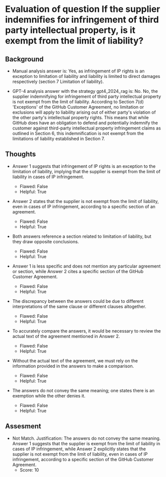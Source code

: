 # Evaluation of question If the supplier indemnifies for infringement of third party intellectual property, is it exempt from the limit of liability?
## Background
- Manual analysis answer is: Yes, as infringement of IP rights is an exception to limitation of liability and liability is limited to direct damages respectively (section 7 Limitation of liability).

- GPT-4 analysis answer with the strategy gpt4_2024_rag is: No. No, the supplier indemnifying for infringement of third party intellectual property is not exempt from the limit of liability. According to Section 7(d) 'Exceptions' of the GitHub Customer Agreement, no limitation or exclusions will apply to liability arising out of either party's violation of the other party's intellectual property rights. This means that while GitHub does have an obligation to defend and potentially indemnify the customer against third-party intellectual property infringement claims as outlined in Section 6, this indemnification is not exempt from the limitations of liability established in Section 7.
## Thoughts
- Answer 1 suggests that infringement of IP rights is an exception to the limitation of liability, implying that the supplier is exempt from the limit of liability in cases of IP infringement.
  - Flawed: False
  - Helpful: True

- Answer 2 states that the supplier is not exempt from the limit of liability, even in cases of IP infringement, according to a specific section of an agreement.
  - Flawed: False
  - Helpful: True

- Both answers reference a section related to limitation of liability, but they draw opposite conclusions.
  - Flawed: False
  - Helpful: True

- Answer 1 is less specific and does not mention any particular agreement or section, while Answer 2 cites a specific section of the GitHub Customer Agreement.
  - Flawed: False
  - Helpful: True

- The discrepancy between the answers could be due to different interpretations of the same clause or different clauses altogether.
  - Flawed: False
  - Helpful: True

- To accurately compare the answers, it would be necessary to review the actual text of the agreement mentioned in Answer 2.
  - Flawed: False
  - Helpful: True

- Without the actual text of the agreement, we must rely on the information provided in the answers to make a comparison.
  - Flawed: False
  - Helpful: True

- The answers do not convey the same meaning; one states there is an exemption while the other denies it.
  - Flawed: False
  - Helpful: True

## Assesment
- Not Match. Justification: The answers do not convey the same meaning. Answer 1 suggests that the supplier is exempt from the limit of liability in cases of IP infringement, while Answer 2 explicitly states that the supplier is not exempt from the limit of liability, even in cases of IP infringement, according to a specific section of the GitHub Customer Agreement.
  - Score: 10

